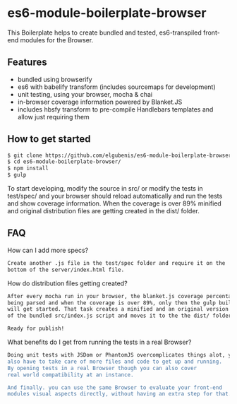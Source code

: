 # es6-module-boilerplate-browser
This Boilerplate helps to create bundled and tested, es6-transpiled front-end modules for the Browser.

## Features
- bundled using browserify
- es6 with babelify transform (includes sourcemaps for development)
- unit testing, using your browser, mocha & chai
- in-browser coverage information powered by Blanket.JS
- includes hbsfy transform to pre-compile Handlebars templates and allow just requiring them

## How to get started
```sh
$ git clone https://github.com/elgubenis/es6-module-boilerplate-browser
$ cd es6-module-boilerplate-browser/
$ npm install
$ gulp
```
To start developing, modify the source in src/ or modify the tests in test/spec/ and your browser should
reload automatically and run the tests and show coverage information. When the coverage is over 89% minified and
original distribution files are getting created in the dist/ folder.

## FAQ
How can I add more specs?
```sh
Create another .js file in the test/spec folder and require it on the
bottom of the server/index.html file.
```
How do distribution files getting created?
```sh
After every mocha run in your browser, the blanket.js coverage percentage is
being parsed and when the coverage is over 89%, only then the gulp build task
will get started. That task creates a minified and an original version
of the bundled src/index.js script and moves it to the the dist/ folder/.

Ready for publish!
```
What benefits do I get from running the tests in a real Browser?
```sh
Doing unit tests with JSDom or PhantomJS overcomplicates things alot, you'd
also have to take care of more files and code to get up and running.
By opening tests in a real Browser though you can also cover
real world compatibility at an instance.

And finally. you can use the same Browser to evaluate your front-end
modules visual aspects directly, without having an extra step for that.
```